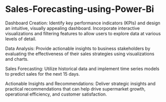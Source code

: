 # Sales-Forecasting-using-Power-Bi
Dashboard Creation: Identify key performance indicators (KPIs) and design an intuitive, visually appealing dashboard. Incorporate interactive visualizations and filtering features to allow users to explore data at various levels of detail.

Data Analysis: Provide actionable insights to business stakeholders by evaluating the effectiveness of their sales strategies using visualizations and charts.

Sales Forecasting: Utilize historical data and implement time series models to predict sales for the next 15 days.

Actionable Insights and Recommendations: Deliver strategic insights and practical recommendations that can help drive supermarket growth, operational efficiency, and customer satisfaction.
